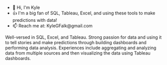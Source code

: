 ### 
<ul style=“list-style-type:circle">
                                  <li> 👋 Hi, I'm Kyle</li>
                                  <li> 👍 I'm a big fan of SQL, Tableau, Excel, and using these tools to make predictions with data!</li>
                                  <li> 📫 Reach me at: KyleGFalk@gmail.com</li>
                                  </ul>
                                
Well-versed in SQL, Excel, and Tableau. Strong passion for data and using it to tell stories and make predictions through building dashboards and performing data analysis. Experiences include aggregating and analyzing data from multiple sources and then visualizing the data using Tableau dashboards.
